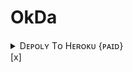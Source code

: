 # OkDa

<details><summary>Dᴇᴘᴏʟʏ Tᴏ Hᴇʀᴏᴋᴜ {ᴘᴀɪᴅ}</summary>
<p>
<br>
<a href="https://heroku.com/deploy?template=https://github.com/AKSER256/OTHERreqrepo">
  <img src="https://www.herokucdn.com/deploy/button.svg" alt="Deploy">
  </a>
  </p>
  </details>
[x]
